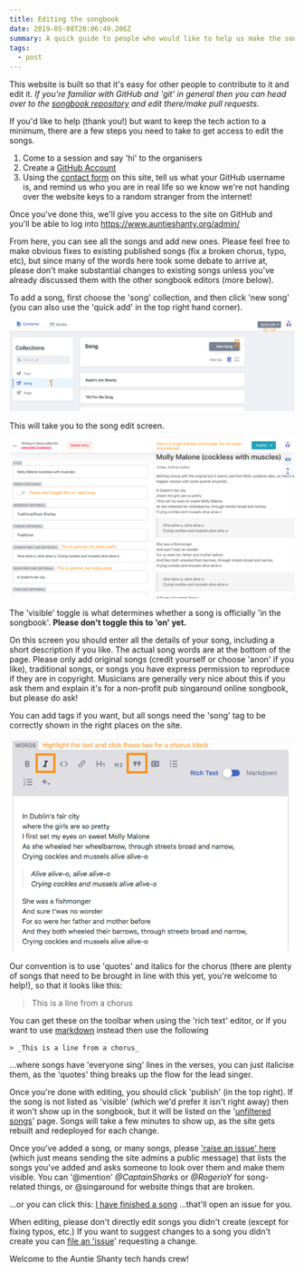 ```yaml
---
title: Editing the songbook
date: 2019-05-08T20:06:49.206Z
summary: A quick guide to people who would like to help us make the songbook awesome
tags:
  - post
---
```

This website is built so that it's easy for other people to contribute to it and edit it. _If you're familiar with GitHub and 'git' in general then you can head over to the_ [_songbook repository_](https://github.com/singaround/songbook) _and edit there/make pull requests._ 

If you'd like to help (thank you!) but want to keep the tech action to a minimum, there are a few steps you need to take to get access to edit the songs.

1. Come to a session and say 'hi' to the organisers
2. Create a [GitHub Account ](https://github.com) 
3. Using the [contact form](/contact) on this site, tell us what your GitHub username is, and remind us who you are in real life so we know we're not handing over the website keys to a random stranger from the internet!

Once you've done this, we'll give you access to the site on GitHub and you'll be able to log into <https://www.auntieshanty.org/admin/>

From here, you can see all the songs and add new ones. Please feel free to make obvious fixes to existing published songs (fix a broken chorus, typo, etc), but since many of the words here took some debate to arrive at, please don't make substantial changes to existing songs unless you've already discussed them with the other songbook editors (more below).

To add a song, first choose the 'song' collection, and then click 'new song' (you can also use the 'quick add' in the top right hand corner).

![How to add a song](/static/img/edit-new-song.png "Adding a song")

This will take you to the song edit screen. 

![Overview of adding songs](/static/img/edit-song-interface.png "Entering the details of a song")

The 'visible' toggle is what determines whether a song is officially 'in the songbook'. **Please don't toggle this to 'on' yet.**

On this screen you should enter all the details of your song, including a short description if you like. The actual song words are at the bottom of the page. Please only add original songs (credit yourself or choose 'anon' if you like), traditional songs, or songs you have express permission to reproduce if they are in copyright. Musicians are generally very nice about this if you ask them and explain it's for a non-profit pub singaround online songbook, but please do ask!

You can add tags if you want, but all songs need the 'song' tag to be correctly shown in the right places on the site.

![Use italic and block quote for choruses](/static/img/edit-song-words.png "Editing the song words")

Our convention is to use 'quotes' and italics for the chorus (there are plenty of songs that need to be brought in line with this yet, you're welcome to help!), so that it looks like this:

> This is a line from a chorus

You can get these on the toolbar when using the 'rich text' editor, or if you want to use [markdown](https://en.wikipedia.org/wiki/Markdown) instead then use the following

```
> _This is a line from a chorus_
```

...where songs have 'everyone sing' lines in the verses, you can just italicise them, as the 'quotes' thing breaks up the flow for the lead singer.

Once you're done with editing, you should click 'publish' (in the top right). If the song is not listed as 'visible' (which we'd prefer it isn't right away) then it won't show up in the songbook, but it will be listed on the '[unfiltered songs](/unfiltered-songs)' page. Songs will take a few minutes to show up, as the site gets rebuilt and redeployed for each change. 

Once you've added a song, or many songs, please ['raise an issue' here](https://github.com/singaround/songbook/issues) (which just means sending the site admins a public message) that lists the songs you've added and asks someone to look over them and make them visible. You can '@mention' _@CaptainSharks_ or _@RogerioY_ for song-related things, or @singaround for website things that are broken.

...or you can click this: [I have finished a song](https://github.com/singaround/songbook/issues/new) ...that'll open an issue for you.

When editing, please don't directly edit songs you didn't create (except for fixing typos, etc.) If you want to suggest changes to a song you didn't create you can [file an 'issue](https://github.com/singaround/songbook/issues/new)' requesting a change.

Welcome to the Auntie Shanty tech hands crew!
